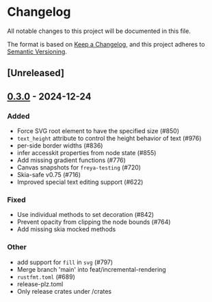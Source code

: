 # Changelog

All notable changes to this project will be documented in this file.

The format is based on [Keep a Changelog](https://keepachangelog.com/en/1.0.0/),
and this project adheres to [Semantic Versioning](https://semver.org/spec/v2.0.0.html).

## [Unreleased]

## [0.3.0](https://github.com/marc2332/freya/compare/freya-engine-v0.2.2...freya-engine-v0.3.0) - 2024-12-24

### Added

- Force SVG root element to have the specified size (#850)
- `text_height` attribute to control the height behavior of text (#976)
- per-side border widths (#836)
- infer accesskit properties from node state (#855)
- Add missing gradient functions (#776)
- Canvas snapshots for `freya-testing` (#720)
- Skia-safe v0.75 (#716)
- Improved special text editing support (#622)

### Fixed

- Use individual methods to set decoration (#842)
- Prevent opacity from clipping the node bounds (#764)
- Add missing skia mocked methods

### Other

- add support for `fill` in `svg` (#797)
- Merge branch 'main' into feat/incremental-rendering
- `rustfmt.toml` (#689)
- release-plz.toml
- Only release crates under /crates

